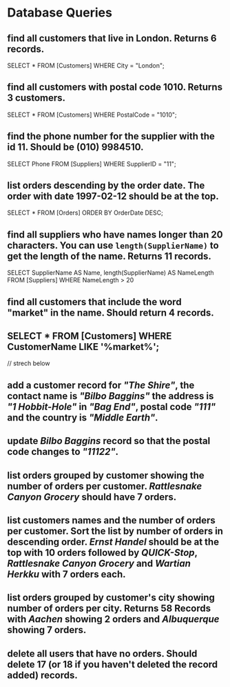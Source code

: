 # Database Queries

## find all customers that live in London. Returns 6 records.
SELECT * FROM [Customers] WHERE City = "London";

## find all customers with postal code 1010. Returns 3 customers.
SELECT * FROM [Customers] WHERE PostalCode = "1010";

## find the phone number for the supplier with the id 11. Should be (010) 9984510.
SELECT Phone FROM [Suppliers] WHERE SupplierID = "11";

## list orders descending by the order date. The order with date 1997-02-12 should be at the top.
SELECT * FROM [Orders] ORDER BY OrderDate DESC;

## find all suppliers who have names longer than 20 characters. You can use `length(SupplierName)` to get the length of the name. Returns 11 records.
SELECT SupplierName AS Name, length(SupplierName) AS NameLength FROM [Suppliers] WHERE NameLength > 20

## find all customers that include the word "market" in the name. Should return 4 records.
SELECT * FROM [Customers] WHERE CustomerName LIKE '%market%';
-----------------
// strech below

## add a customer record for _"The Shire"_, the contact name is _"Bilbo Baggins"_ the address is _"1 Hobbit-Hole"_ in _"Bag End"_, postal code _"111"_ and the country is _"Middle Earth"_.

## update _Bilbo Baggins_ record so that the postal code changes to _"11122"_.

## list orders grouped by customer showing the number of orders per customer. _Rattlesnake Canyon Grocery_ should have 7 orders.

## list customers names and the number of orders per customer. Sort the list by number of orders in descending order. _Ernst Handel_ should be at the top with 10 orders followed by _QUICK-Stop_, _Rattlesnake Canyon Grocery_ and _Wartian Herkku_ with 7 orders each.

## list orders grouped by customer's city showing number of orders per city. Returns 58 Records with _Aachen_ showing 2 orders and _Albuquerque_ showing 7 orders.

## delete all users that have no orders. Should delete 17 (or 18 if you haven't deleted the record added) records.
